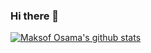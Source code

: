 ### Hi there 👋

[![Maksof Osama's github stats](https://github-readme-stats.vercel.app/api?username=maksof-osama&show_icons=true&theme=dark&include_all_commits=true&count_private=true)](https://github.com/maksof-osama/)





